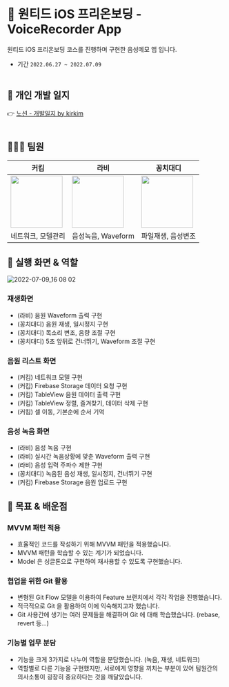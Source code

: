
# 🍏 원티드 iOS 프리온보딩 - VoiceRecorder App

원티드 iOS 프리온보딩 코스를 진행하며 구현한 음성메모 앱 입니다.

- 기간 `2022.06.27 ~ 2022.07.09`
<br><br>
## 📝 개인 개발 일지
👉  <a href="https://inquisitive-mandrill-30f.notion.site/1-Voice-Recoder-TIL-5f029d27f5c74841a5be98f8c5e725a4">노션 - 개발일지 by kirkim</a>
<br><br>
## 👨🏻‍💻 팀원

|커킴|라비|꽁치대디|
|---|---|---|
|<a href="https://github.com/kirkim"><img src="https://avatars.githubusercontent.com/u/72755750?v=4" width="120px"/></a>|<a href="https://github.com/zoa0945"><img src="https://avatars.githubusercontent.com/u/51810980?v=4" width="120px"/></a>|<a href="https://github.com/trumanfromkorea"><img src="https://avatars.githubusercontent.com/u/55919701?v=4" width="120px"/></a>|
|네트워크, 모델관리|음성녹음, Waveform|파일재생, 음성변조|

## 📱 실행 화면 & 역할
![2022-07-09_16 08 02](https://user-images.githubusercontent.com/55919701/178095804-ba8f1980-6e9f-4d49-a2cf-3a4d3d799b53.png)

### 재생화면
- (라비) 음원 Waveform 출력 구현
- (꽁치대디) 음원 재생, 일시정지 구현
- (꽁치대디) 목소리 변조, 음량 조절 구현
- (꽁치대디) 5초 앞뒤로 건너뛰기, Waveform 조절 구현

### 음원 리스트 화면
- (커킴) 네트워크 모델 구현
- (커킴) Firebase Storage 데이터 요청 구현
- (커킴) TableView 음원 데이터 출력 구현
- (커킴) TableView 정렬, 즐겨찾기, 데이터 삭제 구현
- (커킴) 셀 이동, 기본순에 순서 기억

### 음성 녹음 화면
- (라비) 음성 녹음 구현
- (라비) 실시간 녹음상황에 맞춘 Waveform 출력 구현
- (라비) 음성 입력 주파수 제한 구현
- (꽁치대디) 녹음된 음성 재생, 일시정지, 건너뛰기 구현
- (커킴) Firebase Storage 음원 업로드 구현 

## 📝 목표 & 배운점
### MVVM 패턴 적용
- 효율적인 코드를 작성하기 위해 MVVM 패턴을 적용했습니다.
- MVVM 패턴을 학습할 수 있는 계기가 되었습니다. 
- Model 은 싱글톤으로 구현하여 재사용할 수 있도록 구현했습니다.

### 협업을 위한 Git 활용
- 변형된 Git Flow 모델을 이용하여 Feature 브랜치에서 각각 작업을 진행했습니다.
- 적극적으로 Git 을 활용하여 이에 익숙해지고자 했습니다.
- Git 사용간에 생기는 여러 문제들을 해결하며 Git 에 대해 학습했습니다. (rebase, revert 등...)

### 기능별 업무 분담
- 기능을 크게 3가지로 나누어 역할을 분담했습니다. (녹음, 재생, 네트워크)
- 역할별로 다른 기능을 구현했지만, 서로에게 영향을 끼치는 부분이 있어 팀원간의 의사소통이 굉장히 중요하다는 것을 깨달았습니다.
